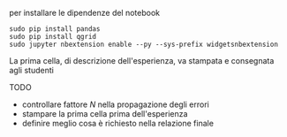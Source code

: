 per installare le dipendenze del notebook

```
sudo pip install pandas
sudo pip install qgrid
sudo jupyter nbextension enable --py --sys-prefix widgetsnbextension
```

La prima cella, di descrizione dell'esperienza, va stampata e consegnata agli studenti

TODO
- controllare fattore $N$ nella propagazione degli errori
- stampare la prima cella prima dell'esperienza
- definire meglio cosa è richiesto nella relazione finale
